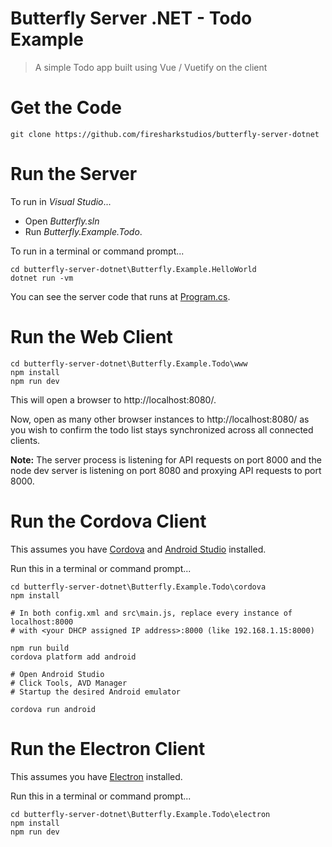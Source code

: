 # Butterfly Server .NET - Todo Example

> A simple Todo app built using Vue / Vuetify on the client

# Get the Code

```
git clone https://github.com/firesharkstudios/butterfly-server-dotnet
```

# Run the Server

To run in *Visual Studio*...
- Open *Butterfly.sln*
- Run *Butterfly.Example.Todo*.

To run in a terminal or command prompt...
```
cd butterfly-server-dotnet\Butterfly.Example.HelloWorld
dotnet run -vm
```

You can see the server code that runs at [Program.cs](https://github.com/firesharkstudios/butterfly-server-dotnet/blob/master/Butterfly.Example.Todo/Program.cs).

# Run the Web Client

```
cd butterfly-server-dotnet\Butterfly.Example.Todo\www
npm install
npm run dev
```

This will open a browser to http://localhost:8080/.

Now, open as many other browser instances to http://localhost:8080/ as you wish to confirm the todo list stays synchronized across all connected clients.

**Note:** The server process is listening for API requests on port 8000 and the node dev server is listening on port 8080 and proxying API requests to port 8000.

# Run the Cordova Client

This assumes you have [Cordova](https://cordova.apache.org/) and [Android Studio](https://developer.android.com/studio/) installed.

Run this in a terminal or command prompt...

```
cd butterfly-server-dotnet\Butterfly.Example.Todo\cordova
npm install

# In both config.xml and src\main.js, replace every instance of localhost:8000
# with <your DHCP assigned IP address>:8000 (like 192.168.1.15:8000)

npm run build
cordova platform add android

# Open Android Studio
# Click Tools, AVD Manager
# Startup the desired Android emulator

cordova run android
```

# Run the Electron Client

This assumes you have [Electron](https://electronjs.org/) installed.

Run this in a terminal or command prompt...

```
cd butterfly-server-dotnet\Butterfly.Example.Todo\electron
npm install
npm run dev
```
